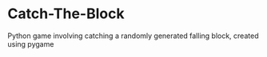 # Catch-The-Block
Python game involving catching a randomly generated falling block, created using pygame
